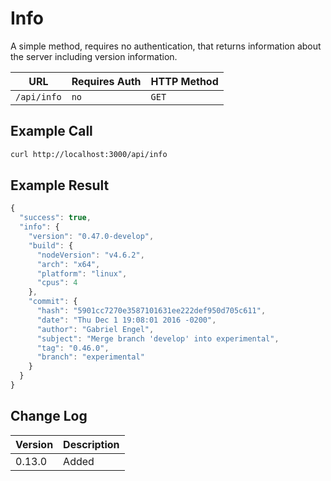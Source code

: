 # Info

A simple method, requires no authentication, that returns information about the server including version information.

| URL         | Requires Auth | HTTP Method |
| ----------- | ------------- | ----------- |
| `/api/info` | `no`          | `GET`       |

## Example Call

```bash
curl http://localhost:3000/api/info
```

## Example Result

```javascript
{
  "success": true,
  "info": {
    "version": "0.47.0-develop",
    "build": {
      "nodeVersion": "v4.6.2",
      "arch": "x64",
      "platform": "linux",
      "cpus": 4
    },
    "commit": {
      "hash": "5901cc7270e3587101631ee222def950d705c611",
      "date": "Thu Dec 1 19:08:01 2016 -0200",
      "author": "Gabriel Engel",
      "subject": "Merge branch 'develop' into experimental",
      "tag": "0.46.0",
      "branch": "experimental"
    }
  }
}
```

## Change Log

| Version | Description |
| ------- | ----------- |
| 0.13.0  | Added       |
